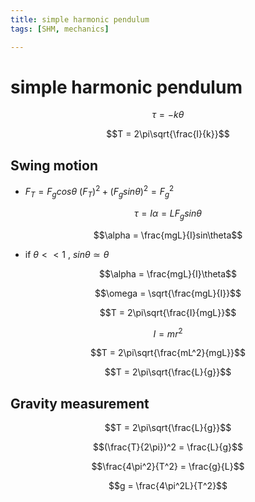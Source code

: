 ```yaml
---
title: simple harmonic pendulum
tags: [SHM, mechanics]

---
```


# simple harmonic pendulum
$$\tau = -k\theta$$

$$T = 2\pi\sqrt{\frac{I}{k}}$$
## Swing motion
* $F_T = F_gcos\theta$
$(F_T)^2+(F_gsin\theta)^2 = F_g^2$

$$\tau = I\alpha = LF_gsin\theta$$

$$\alpha = \frac{mgL}{I}sin\theta$$

* if $\theta << 1$ , $sin\theta \simeq \theta$

$$\alpha = \frac{mgL}{I}\theta$$

$$\omega = \sqrt{\frac{mgL}{I}}$$

$$T = 2\pi\sqrt{\frac{I}{mgL}}$$

$$I = mr^2$$

$$T = 2\pi\sqrt{\frac{mL^2}{mgL}}$$

$$T = 2\pi\sqrt{\frac{L}{g}}$$

## Gravity measurement
$$T = 2\pi\sqrt{\frac{L}{g}}$$

$$(\frac{T}{2\pi})^2 = \frac{L}{g}$$

$$\frac{4\pi^2}{T^2} = \frac{g}{L}$$

$$g = \frac{4\pi^2L}{T^2}$$